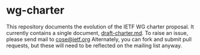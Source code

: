 # wg-charter

This repository documents the evolution of the IETF WG charter proposal.
It currently contains a single document, [draft-charter.md](https://github.com/cose-spec/wg-charter/blob/master/draft-charter.md).
To raise an issue, please send mail to [cose@ietf.org](mailto:cose@ietf.org?Subject=Charter%20issue)
Alternately, you can fork and submit pull requests, but these will need to be reflected on the mailing list anyway.
